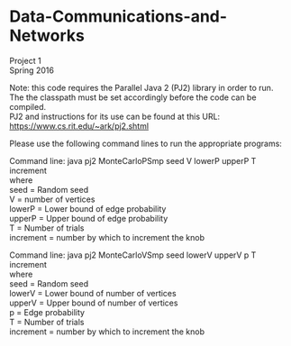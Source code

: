 # Data-Communications-and-Networks
Project 1  
Spring 2016


Note: this code requires the Parallel Java 2 (PJ2) library in order to run.   
The the classpath must be set accordingly before the code can be compiled.   
PJ2 and instructions for its use can be found at this URL: https://www.cs.rit.edu/~ark/pj2.shtml

Please use the following command lines to run the appropriate programs:

Command line: java pj2 MonteCarloPSmp seed V lowerP upperP T increment  
where   
seed = Random seed   
V = number of vertices   
lowerP = Lower bound of edge probability   
upperP = Upper bound of edge probability  
T = Number of trials  
increment = number by which to increment the knob   

Command line: java pj2 MonteCarloVSmp seed lowerV upperV p T increment     
where  
seed = Random seed   
lowerV = Lower bound of number of vertices   
upperV = Upper bound of number of vertices  
p = Edge probability  
T = Number of trials  
increment = number by which to increment the knob  

